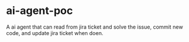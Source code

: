 # ai-agent-poc
A ai agent that can read from jira ticket and solve the issue, commit new code, and update jira ticket when doen. 
